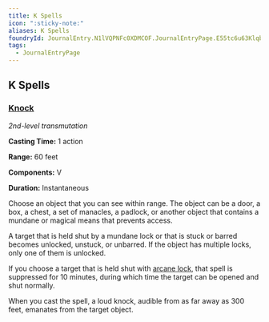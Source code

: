 ```yaml
---
title: K Spells
icon: ":sticky-note:"
aliases: K Spells
foundryId: JournalEntry.N1lVQPNFc0XDMCOF.JournalEntryPage.E55tc6u63Klqbb1l
tags:
  - JournalEntryPage
---
```

## K Spells

### [](https://www.dndbeyond.com/sources/dnd/phb-2014/spell-descriptions-gk#Knock)[Knock](https://www.dndbeyond.com/spells/2162-knock)

_2nd-level transmutation_

**Casting Time:** 1 action

**Range:** 60 feet

**Components:** V

**Duration:** Instantaneous

Choose an object that you can see within range. The object can be a door, a box, a chest, a set of manacles, a padlock, or another object that contains a mundane or magical means that prevents access.

A target that is held shut by a mundane lock or that is stuck or barred becomes unlocked, unstuck, or unbarred. If the object has multiple locks, only one of them is unlocked.

If you choose a target that is held shut with [arcane lock](https://www.dndbeyond.com/spells/2003-arcane-lock), that spell is suppressed for 10 minutes, during which time the target can be opened and shut normally.

When you cast the spell, a loud knock, audible from as far away as 300 feet, emanates from the target object.